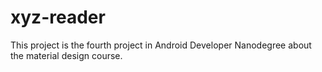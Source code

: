 # xyz-reader

This project is the fourth project in Android Developer Nanodegree about the material design course.